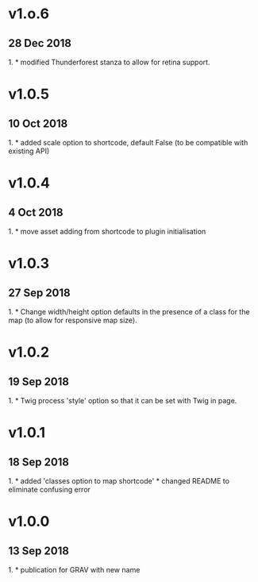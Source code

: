 # v1.o.6
## 28 Dec 2018
1.[](#enhancement)
    * modified Thunderforest stanza to allow for retina support.

# v1.0.5
## 10 Oct 2018
1.[](#enhancement)
    * added scale option to shortcode, default False (to be compatible with existing API)

# v1.0.4
## 4 Oct 2018
1.[](#update)
    * move asset adding from shortcode to plugin initialisation

# v1.0.3
## 27 Sep 2018
1.[](#update)
    * Change width/height option defaults in the presence of a class for the map (to allow for responsive map size).

# v1.0.2
## 19 Sep 2018
1.[](#update)
    * Twig process 'style' option so that it can be set with Twig in page.

# v1.0.1
## 18 Sep 2018
1.[](#update)
    * added 'classes option to map shortcode'
    * changed README to eliminate confusing error

# v1.0.0
## 13 Sep 2018
1.[](#initial)
    * publication for GRAV with new name
